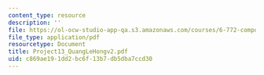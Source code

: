 ```yaml
---
content_type: resource
description: ''
file: https://ol-ocw-studio-app-qa.s3.amazonaws.com/courses/6-772-compound-semiconductor-devices-spring-2003/c869ae191dd2bc6f13b7db5dba7ccd30_Project13_QuangLeHongv2.pdf
file_type: application/pdf
resourcetype: Document
title: Project13_QuangLeHongv2.pdf
uid: c869ae19-1dd2-bc6f-13b7-db5dba7ccd30
---
```

